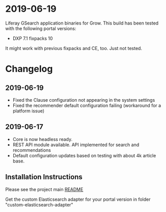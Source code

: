 # 2019-06-19

Liferay GSearch application binaries for Grow. This build has been tested with the following portal versions:

* DXP 7.1 fixpacks 10

It might work with previous fixpacks and CE, too. Just not tested.

# Changelog

## 2019-06-19

* Fixed the Clause configuration not appearing in the system settings
* Fixed the recommender default configuration failing (workaround for a platform issue) 

## 2019-06-17

* Core is now headless ready.
* REST API module available. API implemented for search and recommendations
* Default configuration updates based on testing with about 4k article base.

## Installation Instructions

Please see the project main [README](https://github.com/peerkar/liferay-gsearch)

Get the custom Elasticsearch adapter for your portal version in folder "custom-elasticsearch-adapter"
 
